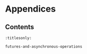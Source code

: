 Appendices
==========


Contents
--------

```{toctree}
:titlesonly:

futures-and-asynchronous-operations
```
